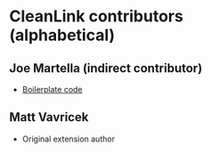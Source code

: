 # CleanLink contributors (alphabetical)

## Joe Martella (indirect contributor)

- [Boilerplate code](https://github.com/martellaj/chrome-extension-react-typescript-boilerplate)

## Matt Vavricek

- Original extension author

